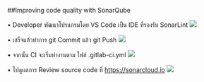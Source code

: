 ##Improving code quality with SonarQube

•	Developer พัฒนาโปรแกรมโดย VS Code เป็น IDE ที่รองรับ SonarLint
<img src="https://ardnarong.github.io/neis0736-cicd/Improving%20code%20quality%20with%20SonarQube/images/img%20(1).png" />

•	เสร็จแล้วทำการ git Commit แล้ว git Push 
<img src="https://ardnarong.github.io/neis0736-cicd/Improving%20code%20quality%20with%20SonarQube/images/img%20(2).png" />

•	จากนั้น CI จะเริ่มทำงานตาม ไฟล์ .gitlab-ci.yml
<img src="https://ardnarong.github.io/neis0736-cicd/Improving%20code%20quality%20with%20SonarQube/images/img%20(3).png" />

•	ไปดูผลการ Review source code ที่ https://sonarcloud.io
<img src="https://ardnarong.github.io/neis0736-cicd/Improving%20code%20quality%20with%20SonarQube/images/img%20(4).png" />
